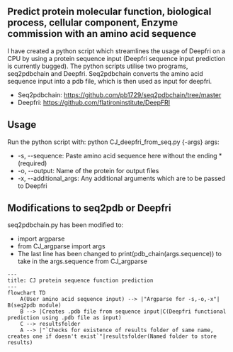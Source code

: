## Predict protein molecular function, biological process, cellular component, Enzyme commission with an amino acid sequence
I have created a python script which streamlines the usage of Deepfri on a CPU by using a protein sequence input (Deepfri sequence input prediction is currently bugged).
The python scripts utilise two programs, seq2pdbchain and Deepfri. Seq2pdbchain converts the amino acid sequence input into a pdb file, which is then used as input for deepfri.
* Seq2pdbchain: https://github.com/pb1729/seq2pdbchain/tree/master
* Deepfri: https://github.com/flatironinstitute/DeepFRI


## Usage
Run the python script with:
python CJ_deepfri_from_seq.py {-args}
args:
* -s, --sequence: Paste amino acid sequence here without the ending * (required)
* -o, --output: Name of the protein for output files
* -x, --additional_args: Any additional arguments which are to be passed to Deepfri

## Modifications to seq2pdb or Deepfri
seq2pdbchain.py has been modified to:
* import argparse
* from CJ_argparse import args
* The last line has been changed to print(pdb_chain(args.sequence)) to take in the args.sequence from CJ_argparse

```mermaid
---
title: CJ protein sequence function prediction
---
flowchart TD
    A(User amino acid sequence input) --> |"Argparse for -s,-o,-x"| B(seq2pdb module)
    B --> |Creates .pdb file from sequence input|C(Deepfri functional prediction using .pdb file as input)
    C --> resultsfolder
    A --> |"`Checks for existence of results folder of same name, creates one if doesn't exist`"|resultsfolder(Named folder to store results)
```

